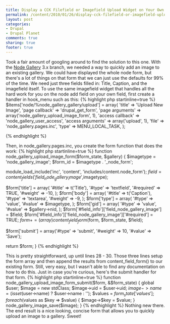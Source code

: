 ```yaml
---
title: Display a CCK Filefield or Imagefield Upload Widget on Your Own Custom Form
permalink: /content/2010/01/26/display-cck-filefield-or-imagefield-upload-widget-your-own-custom-form
layout: post
categories:
- Drupal
- Drupal Planet
comments: true
sharing: true
footer: true
---
```

Took a fair amount of googling around to find the solution to this one. With
the [Node Gallery](http://drupal.org/project/node_gallery) 3.x branch, we
needed a way to quickly add an image to an existing gallery. We could have
displayed the whole node form, but there's a lot of things on that form that
we can just use the defaults for 99% of the time. We need just three fields
filled in: Title, Caption, and the imagefield itself.  To use the same
imagefield widget that handles all the hard work for you on the node add field
on your own field, first create a handler in hook_menu such as this:
{% highlight php startinline=true %}
$items['node/%node_gallery_gallery/upload'] = array(
    'title' => 'Upload New Image',
    'page callback' => 'drupal_get_form',
    'page arguments' => array('node_gallery_upload_image_form', 1),
    'access callback' => 'node_gallery_user_access',
    'access arguments' => array('upload', 1),
    'file' => 'node_gallery.pages.inc',
    'type' => MENU_LOCAL_TASK,
  );

{% endhighlight %}

Then, in node_gallery.pages.inc, you create the form function
that does the work: 
{% highlight php startinline=true %}
function node_gallery_upload_image_form($form_state, $gallery) {
  $imagetype = 'node_gallery_image';
  $form_id = $imagetype . '_node_form';
  
  module_load_include('inc', 'content', 'includes/content.node_form');
  $field = content_fields('field_node_gallery_image',$imagetype);
  
  $form['title'] = array(
    '#title' => t('Title'),
    '#type' => 'textfield',
    '#required' => TRUE,
    '#weight' => -10,
  );
  $form['body'] = array(
    '#title' => t('Caption'),
    '#type' => 'textarea',
    '#weight' => -9,
  );
  $form['type'] = array(
    '#type' => 'value',
    '#value' => $imagetype,
  );
  $form['gid'] = array(
    '#type' => 'value',
    '#value' => $gallery->nid,
  );
  $form['#field_info']['field_node_gallery_image'] = $field;
  $form['#field_info']['field_node_gallery_image']['#required'] = TRUE;
  $form += (array) content_field_form($form, $form_state, $field);
  
  $form['submit'] = array('#type' => 'submit', '#weight' => 10, '#value' => 'Save');
  
  return $form;
}
{% endhighlight %}

This is pretty straightforward, up
until lines 28 - 30. Those three lines setup the form array and then append
the results from content_field_form() to our existing form. Still, very easy,
but I wasn't able to find any documentation on how to do this. Just in case
you're curious, here's the submit handler for that form.
{% highlight php startinline=true %}
function node_gallery_upload_image_form_submit($form, &$form_state) {
  global $user;
  $image = new stdClass;
  $image->uid = $user->uid;
  $image->name = (isset($user->name) ? $user->name : '');
  $values = $form_state['values'];
  foreach ($values as $key => $value) {
    $image->$key = $value;
  }
  node_gallery_image_save($image);
}
{% endhighlight %}
Nothing new
there. The end result is a nice looking, concise form that allows you to
quickly upload an image to a gallery. Sweet!

